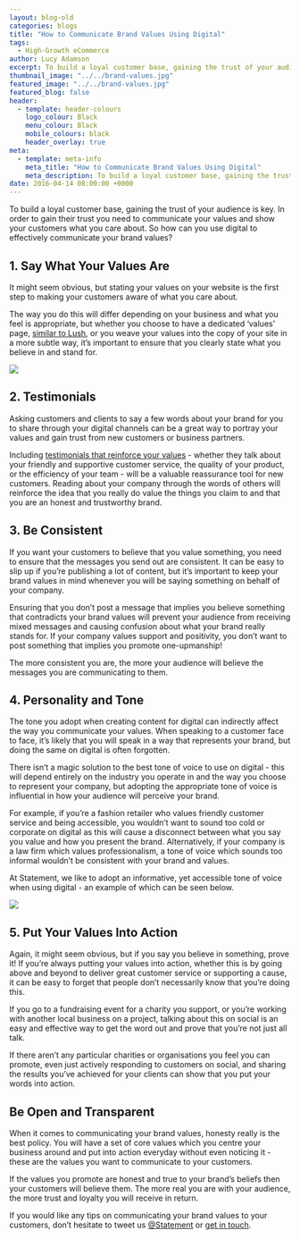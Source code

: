 ```yaml
---
layout: blog-old
categories: blogs
title: "How to Communicate Brand Values Using Digital"
tags:
  - High-Growth eCommerce
author: Lucy Adamson
excerpt: To build a loyal customer base, gaining the trust of your audience is key.In order to gain their trust you need to communicate your values and show your customers what you      care about. So how can you use digital to effectively communicate your brand values?
thumbnail_image: "../../brand-values.jpg"
featured_image: "../../brand-values.jpg"
featured_blog: false
header:
  - template: header-colours
    logo_colour: Black
    menu_colour: Black
    mobile_colours: black
    header_overlay: true
meta:
  - template: meta-info
    meta_title: "How to Communicate Brand Values Using Digital"
    meta_description: To build a loyal customer base, gaining the trust of your audience is key. In order to gain their trust you need to communicate your values and show your customers what you care about. So how can you use digital to effectively communicate your brand values?
date: 2016-04-14 08:00:00 +0000
---
```


To build a loyal customer base, gaining the trust of your audience is key. In order to gain their trust you need to communicate your values and show your customers what you care about. So how can you use digital to effectively communicate your brand values?

## 1\. Say What Your Values Are

It might seem obvious, but stating your values on your website is the first step to making your customers aware of what you care about.

The way you do this will differ depending on your business and what you feel is appropriate, but whether you choose to have a dedicated ‘values’ page, [similar to Lush](https://uk.lush.com/article-theme/values), or you weave your values into the copy of your site in a more subtle way, it’s important to ensure that you clearly state what you believe in and stand for.

![](../../lush-screenshot-min.png)

## 2\. Testimonials

Asking customers and clients to say a few words about your brand for you to share through your digital channels can be a great way to portray your values and gain trust from new customers or business partners.

Including [testimonials that reinforce your values](https://www.forbes.com/forbes/welcome/#1e62ab0b3e57) - whether they talk about your friendly and supportive customer service, the quality of your product, or the efficiency of your team - will be a valuable reassurance tool for new customers. Reading about your company through the words of others will reinforce the idea that you really do value the things you claim to and that you are an honest and trustworthy brand.

## 3\. Be Consistent 

If you want your customers to believe that you value something, you need to ensure that the messages you send out are consistent. It can be easy to slip up if you’re publishing a lot of content, but it’s important to keep your brand values in mind whenever you will be saying something on behalf of your company.

Ensuring that you don’t post a message that implies you believe something that contradicts your brand values will prevent your audience from receiving mixed messages and causing confusion about what your brand really stands for. If your company values support and positivity, you don’t want to post something that implies you promote one-upmanship!

The more consistent you are, the more your audience will believe the messages you are communicating to them.

## 4\. Personality and Tone 

The tone you adopt when creating content for digital can indirectly affect the way you communicate your values. When speaking to a customer face to face, it’s likely that you will speak in a way that represents your brand, but doing the same on digital is often forgotten.

There isn’t a magic solution to the best tone of voice to use on digital - this will depend entirely on the industry you operate in and the way you choose to represent your company, but adopting the appropriate tone of voice is influential in how your audience will perceive your brand.

For example, if you’re a fashion retailer who values friendly customer service and being accessible, you wouldn’t want to sound too cold or corporate on digital as this will cause a disconnect between what you say you value and how you present the brand. Alternatively, if your company is a law firm which values professionalism, a tone of voice which sounds too informal wouldn’t be consistent with your brand and values.

At Statement, we like to adopt an informative, yet accessible tone of voice when using digital - an example of which can be seen below.

![](../../statement-screenshot-min.png)

## 5\. Put Your Values Into Action 

Again, it might seem obvious, but if you say you believe in something, prove it! If you’re always putting your values into action, whether this is by going above and beyond to deliver great customer service or supporting a cause, it can be easy to forget that people don’t necessarily know that you’re doing this.

If you go to a fundraising event for a charity you support, or you’re working with another local business on a project, talking about this on social is an easy and effective way to get the word out and prove that you’re not just all talk.

If there aren’t any particular charities or organisations you feel you can promote, even just actively responding to customers on social, and sharing the results you’ve achieved for your clients can show that you put your words into action.

## Be Open and Transparent 

When it comes to communicating your brand values, honesty really is the best policy. You will have a set of core values which you centre your business around and put into action everyday without even noticing it - these are the values you want to communicate to your customers.

If the values you promote are honest and true to your brand’s beliefs then your customers will believe them. The more real you are with your audience, the more trust and loyalty you will receive in return.

If you would like any tips on communicating your brand values to your customers, don’t hesitate to tweet us [@Statement](https://twitter.com/statement) or [get in touch](/contact-us).
